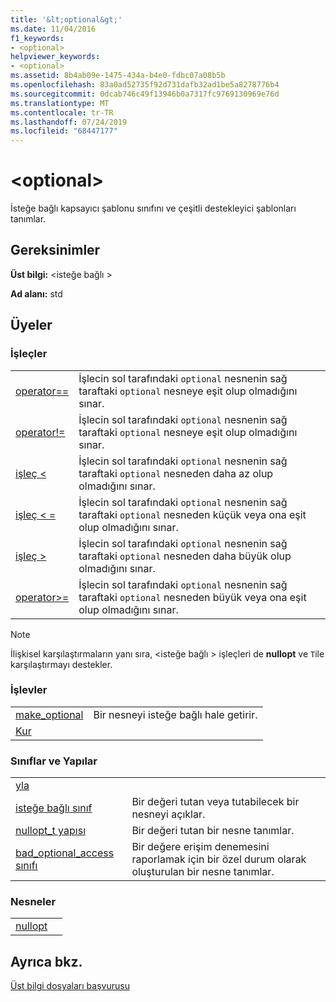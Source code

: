 ```yaml
---
title: '&lt;optional&gt;'
ms.date: 11/04/2016
f1_keywords:
- <optional>
helpviewer_keywords:
- <optional>
ms.assetid: 8b4ab09e-1475-434a-b4e0-fdbc07a08b5b
ms.openlocfilehash: 83a0ad52735f92d731dafb32ad1be5a8278776b4
ms.sourcegitcommit: 0dcab746c49f13946b0a7317fc9769130969e76d
ms.translationtype: MT
ms.contentlocale: tr-TR
ms.lasthandoff: 07/24/2019
ms.locfileid: "68447177"
---
```

# <a name="ltoptionalgt"></a>&lt;optional&gt;

İsteğe bağlı kapsayıcı şablonu sınıfını ve çeşitli destekleyici şablonları tanımlar.

## <a name="requirements"></a>Gereksinimler

**Üst bilgi:** \<isteğe bağlı >

**Ad alanı:** std

## <a name="members"></a>Üyeler

### <a name="operators"></a>İşleçler

|||
|-|-|
|[operator==](../standard-library/optional-operators.md#op_eq_eq)|İşlecin sol tarafındaki `optional` nesnenin sağ taraftaki `optional` nesneye eşit olup olmadığını sınar.|
|[operator!=](../standard-library/optional-operators.md#op_neq)|İşlecin sol tarafındaki `optional` nesnenin sağ taraftaki `optional` nesneye eşit olup olmadığını sınar.|
|[işleç <](../standard-library/optional-operators.md#op_lt)|İşlecin sol tarafındaki `optional` nesnenin sağ taraftaki `optional` nesneden daha az olup olmadığını sınar.|
|[işleç < =](../standard-library/optional-operators.md#op_lt_eq)|İşlecin sol tarafındaki `optional` nesnenin sağ taraftaki `optional` nesneden küçük veya ona eşit olup olmadığını sınar.|
|[işleç >](../standard-library/optional-operators.md#op_gt)|İşlecin sol tarafındaki `optional` nesnenin sağ taraftaki `optional` nesneden daha büyük olup olmadığını sınar.|
|[operator>=](../standard-library/optional-operators.md#op_lt_eq)|İşlecin sol tarafındaki `optional` nesnenin sağ taraftaki `optional` nesneden büyük veya ona eşit olup olmadığını sınar.|

> [!NOTE]
> İlişkisel karşılaştırmaların yanı sıra, \<isteğe bağlı > işleçleri de **nullopt** ve `T`ile karşılaştırmayı destekler.

### <a name="functions"></a>İşlevler

|||
|-|-|
|[make_optional](../standard-library/optional-functions.md#make_optional)|Bir nesneyi isteğe bağlı hale getirir.|
|[Kur](../standard-library/optional-functions.md#swap)||

### <a name="classes-and-structs"></a>Sınıflar ve Yapılar

|||
|-|-|
|[yla]()||
|[isteğe bağlı sınıf](../standard-library/optional-class.md)|Bir değeri tutan veya tutabilecek bir nesneyi açıklar.|
|[nullopt_t yapısı](../standard-library/nullopt-t-structure.md)|Bir değeri tutan bir nesne tanımlar.|
|[bad_optional_access sınıfı](../standard-library/bad-optional-access-class.md)|Bir değere erişim denemesini raporlamak için bir özel durum olarak oluşturulan bir nesne tanımlar.|

### <a name="objects"></a>Nesneler

|||
|-|-|
|[nullopt](../standard-library/optional-functions.md#nullopt)||

## <a name="see-also"></a>Ayrıca bkz.

[Üst bilgi dosyaları başvurusu](../standard-library/cpp-standard-library-header-files.md)
